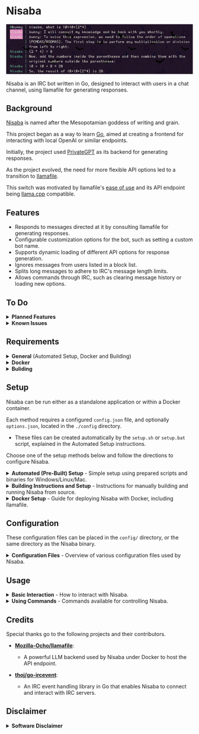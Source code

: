 # Nisaba

<img src="images/preview.png" width="800" />

Nisaba is an IRC bot written in Go, designed to interact with users in a chat channel, using llamafile for generating responses.

## Background

[Nisaba](https://en.wikipedia.org/wiki/Nisaba) is named after the Mesopotamian goddess of writing and grain.

This project began as a way to learn [Go](https://go.dev/learn/), aimed at creating a frontend for interacting with local OpenAI or similar endpoints.

Initially, the project used [PrivateGPT](https://github.com/zylon-ai/private-gpt) as its backend for generating responses.

As the project evolved, the need for more flexible API options led to a transition to [llamafile](https://github.com/Mozilla-Ocho/llamafile).

This switch was motivated by llamafile's [ease of use](https://justine.lol/oneliners/) and its API endpoint being [llama.cpp](https://github.com/ggerganov/llama.cpp) compatible.

## Features

- Responds to messages directed at it by consulting llamafile for generating responses.
- Configurable customization options for the bot, such as setting a custom bot name.
- Supports dynamic loading of different API options for response generation.
- Ignores messages from users listed in a block list.
- Splits long messages to adhere to IRC's message length limits.
- Allows commands through IRC, such as clearing message history or loading new options.

## To Do

<details>
<summary><strong>Planned Features</strong></summary>

These are some features that are currently planned for Nisaba.

- Default responses sent to users will be able to be customized.
  - For example: `I will think about that and be back with you shortly.`
  - Some default responses will be able to be toggled.

</details>

<details>
<summary><strong>Known Issues</strong></summary>

These are issues, or shortcomings, that will be addressed in future releases.

Below each issue is a proposed solution that is currently being considered, or worked on, to address each issue.

- This project is in its early stages, some stability and performance issues are expected.
    - If you come across any issues, feel free to report them through GitHub issues.

</details>

## Requirements

<details>
<summary><strong>General</strong> (Automated Setup, Docker and Building)</summary>

These requirements apply to all setup methods.

- Linux, Mac, or Windows computer capable of running an LLM model for the AI backend.
- Fully configured llamafile API endpoint.
    - This is automatically downloaded and configured by the setup script.

</details>

<details>
<summary><strong>Docker</strong></summary>

The optional Docker container can be built to include all requirements.

- [Install Docker](https://docs.docker.com/engine/install/)

</details>

<details>
<summary><strong>Buliding</strong></summary>

To build the standalone Go binary, you will need the build requirements.

- [Install Go](https://go.dev/doc/install)
- Go Dependencies
    - [github.com/thoj/go-ircevent](https://github.com/thoj/go-ircevent)

</details>

## Setup

Nisaba can be run either as a standalone application or within a Docker container.

Each method requires a configured `config.json` file, and optionally `options.json`, located in the `./config` directory.
- These files can be created automatically by the `setup.sh` or `setup.bat` script, explained in the Automated Setup instructions.

Choose one of the setup methods below and follow the directions to configure Nisaba.

<details>
<summary><strong>Automated (Pre-Built) Setup</strong> - Simple setup using prepared scripts and binaries for Windows/Linux/Mac.</summary>

Follow these detailed steps to get Nisaba running quickly using the pre-built scripts included with the releases:

1. **Download the Pre-Built Binary Archive**
   - Visit the [Releases page](https://github.com/sourcebunny/nisaba/releases) on GitHub.
   - Download the appropriate archive for your operating system:
     - `nisaba-linux.tar.gz` for Linux
     - `nisaba-mac.tar.gz` for Mac
     - `nisaba-windows.zip` for Windows

2. **Prepare the Setup Script**
   - **For Linux or Mac**:
     - Extract the contents of the `.tar.gz` archive.
     - Open a terminal and navigate to the extracted directory.
     - Make the setup script executable:
       ```bash
       chmod +x setup.sh
       ```
   - **For Windows**:
     - Extract the contents of the `.zip` archive.
     - Open Command Prompt and navigate to the extracted directory.

3. **Run the Setup Script**
   - **For Linux or Mac**:
     - In your terminal, execute the script by running:
       ```bash
       ./setup.sh
       ```
   - **For Windows**:
     - In Command Prompt, execute the script by running:
       ```cmd
       setup.bat
       ```
   - Follow the on-screen prompts to configure your setup. The script will guide you through several steps:
        - **Download llamafile Binary**: The script will ask if you want to download the llamafile binary required for the API endpoint. Answer `y` for yes.
        - **Configure Requried Settings**: You will be prompted to configure required settings to create a config.json file. Answer `y` to proceed.
        - **Enter Configuration Details**: The script will then prompt you to enter various configuration details such as nickname, server, port, etc. Press 'Enter' to accept default values or enter your custom settings.
        - **Choose API Endpoint Options**: You'll have the option to select a default options preset for the API endpoint. Answer `y` and choose between provided presets like "LLaMA Precise" or "Divine Intellect".
        - **Make the Binaries Executable**: You will be prompted to make the binaries for Nisaba and llamafile executable. Answer `y` to proceed.
        - **Model Download**: Finally, the script will ask if you want to download a model and save it as `model.gguf`. Answer `y` and select the LLM model to download.

4. **Run Nisaba and Llamafile**
   - After configuration, start the services:
     - **For Linux**:
       - Run the llamafile binary first to start the endpoint:
         ```bash
         ./llamafile -m model.gguf -ngl 0
         ```
       - Then run the Nisaba binary:
         ```bash
         ./nisaba-linux-amd64.bin
         ```
     - **For Mac**:
       - Run the llamafile binary first to start the endpoint:
         ```bash
         ./llamafile -m model.gguf -ngl 0
         ```
       - Then run the Nisaba binary:
         ```bash
         ./nisaba-mac-amd64.bin
         ```
     - **For Windows**:
       - Run the llamafile binary first to start the endpoint:
         ```cmd
         .\llamafile.exe -m model.gguf -ngl 0
         ```
       - Then run the Nisaba binary:
         ```cmd
         .\nisaba-windows-amd64.exe
         ```

</details>

<details>
<summary><strong>Building Instructions and Setup</strong> - Instructions for manually building and running Nisaba from source.</summary>

1. **Install Go**
   - If you haven't already, follow the instructions on the official [Go website](https://golang.org/dl/).

2. **Install Dependencies**
   - Install the IRC event package:
     ```
     go get github.com/thoj/go-ircevent
     ```

3. **Configure the Bot**
   - Manually create a `config` directory in your project root and place your `config.json` file within this directory. Optionally, add an `options.json` for API parameters.
       - Use the `setup.sh` or `setup.bat` script to generate these files automatically.
   - Example `config.json` and `options.json` files are provided under `config/` for reference including popular API presets:
     - `config.json.example` to reference required settings file
     - `options.precise.json.example` for "LLaMA Precise"
     - `options.divine.json.example` for "Divine Intellect"
     - `options.json.example` to reference all available options
   - Rename the relevant example file to `options.json` if you wish to use it.

4. **Build the Bot**:
   - Navigate to the project directory and run:
     ```
     go build -o nisaba.bin .
     ```

5. **Run the Bot**:
   - Ensure that you have a llamafile API endpoint running.
   - Start the bot by running the binary:
     ```
     ./nisaba.bin
     ```

</details>

<details>
<summary><strong>Docker Setup</strong> - Guide for deploying Nisaba with Docker, including llamafile.</summary>

1. **Prepare Configurations**
   - Place `config.json`, `options.json` (if used), and `model.gguf` in a directory named `config` in the same directory as your `docker-compose.yml`.
   - Example `config.json` and `options.json` files are provided under `config/` for reference including popular API presets:
     - `config.json.example` to reference required settings file
     - `options.precise.json.example` for "LLaMA Precise"
     - `options.divine.json.example` for "Divine Intellect"
     - `options.json.example` to reference all available options

2. **Build and Run with Docker Compose**
   - Ensure the Docker Compose file is set to mount the `config` directory correctly:
     ```yaml
     version: '3.8'
     services:
       nisaba:
         build: .
         volumes:
           - ./model.gguf:/app/model.gguf
           - ./config:/app/config
     ```
   - Run the following command in the directory containing `docker-compose.yml`:
     ```
     docker-compose up --build
     ```

</details>

## Configuration

These configuration files can be placed in the `config/` directory, or the same directory as the Nisaba binary.

<details>
<summary><strong>Configuration Files</strong> - Overview of various configuration files used by Nisaba.</summary>

- **config.json**: Required main configuration for the IRC bot, specifying connection details and API settings.
- **options.json**: Optional parameters file designed to adjust llamafile's behavior, with settings like `temperature`, `top_k`, etc.
- **systemprompt.txt**: System prompt for Nisaba sent to the llamafile endpoint.
- **blocklist.txt**: Blocks specific IRC nicknames from interacting with Nisaba.
- **history.txt**: Stores message context dynamically; should not be edited manually.
- **llamafile_args.txt** (Docker only): Custom arguments to replace default llamafile settings under Docker.

</details>

## Usage

<details>
<summary><strong>Basic Interaction</strong> - How to interact with Nisaba.</summary>

To get a response from Nisaba, simply prefix your message with the bot's name, followed by your query.

For example: `Nisaba, how are you?`

After you send a message or command, Nisaba will use the API endpoint to generate a response, and then send that response back to you in the designated IRC channel.

</details>

<details>
<summary><strong>Using Commands</strong> - Commands available for controlling Nisaba.</summary>

Nisaba supports several commands that can be used to control the bot or modify its behavior dynamically.

These commands should be prefixed with the bot's name, optionally followed by a comma or colon, and the command:

- **!clear**: Clears the message history stored by the bot. Useful for resetting the context in "chat" mode.
  - `Nisaba, !clear`
- **!options [filename]**: Loads specific option settings from a file named `options.[filename].json` if present in the `config` directory. This allows you to dynamically change how Nisaba interacts with the llamafile API without restarting the bot.
  - `Nisaba, !options precise`
- **!system [message]**: Attaches a system prompt to the next message that Nisaba sends to the llamafile endpoint, affecting how responses are generated.
  - `Nisaba, !system You will respond using 100 words or less.`

</details>

## Credits

Special thanks go to the following projects and their contributors.

- **[Mozilla-Ocho/llamafile](https://github.com/Mozilla-Ocho/llamafile)**: 
  - A powerful LLM backend used by Nisaba under Docker to host the API endpoint.

- **[thoj/go-ircevent](https://github.com/thoj/go-ircevent)**:
  - An IRC event handling library in Go that enables Nisaba to connect and interact with IRC servers.

## Disclaimer

<details><summary><strong>Software Disclaimer</strong></summary>

The code in this repository is provided "as-is" without any warranty of any kind, either expressed or implied. It is intended for research and educational purposes only. The authors and contributors make no representations about the suitability of this software for any purpose and accept no liability for any consequences resulting directly or indirectly from the use of this software.


By using this software, you acknowledge and agree to assume all risks associated with its use, understanding that you are solely responsible for any damage to your computer system or loss of data that results from such activities. You also acknowledge that this software is not intended for use in production environments or for commercial purposes.
</details>
